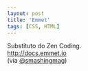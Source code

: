 ```yaml
---
layout: post
title: 'Emmet'
tags: [CSS, HTML]
---
```


Substituto do Zen Coding.<br>
<http://docs.emmet.io><br>
(via [@smashingmag](https://twitter.com/smashingmag/status/263776891201265664))
